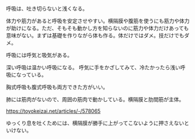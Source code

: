 呼吸は、吐き切らないと浅くなる。

体力や筋力があると呼吸を安定させやすい。横隔膜や腹筋を使うにも筋力や体力が助けになる。ただ、そもそも動かし方を知らないのに筋力や体力だけあっても意味がない。まずは基礎を作りながら体も作る。体だけではダメ。技だけでもダメ。

呼吸には呼気と吸気がある。

深い呼吸は温かい呼吸になる。
呼気に手をかざしてみて、冷たかったら浅い呼吸になっている。

胸式呼吸も腹式呼吸も両方できた方がいい。

肺には筋肉がないので、周囲の筋肉で動かしている。横隔膜と肋間筋が主体。

https://toyokeizai.net/articles/-/578065

ゆっくり息を吐くためには、横隔膜が勝手に上がってこないように押さえないといけない。
